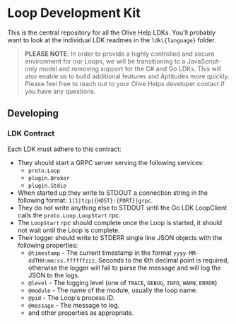# Loop Development Kit

This is the central repository for all the Olive Help LDKs. You'll probably want to look at the individual LDK readmes in the `ldk\{language}` folder.

> **PLEASE NOTE**: In order to provide a highly controlled and secure environment for our Loops, we will be transitioning to a JavaScript-only model and removing support for the C# and Go LDKs. This will also enable us to build additional features and Aptitudes more quickly. Please feel free to reach out to your Olive Helps developer contact if you have any questions.

## Developing

### LDK Contract

Each LDK must adhere to this contract:

- They should start a GRPC server serving the following services:
  - `proto.Loop`
  - `plugin.Broker`
  - `plugin.Stdio`
- When started up they write to STDOUT a connection string in the following format: `1|1|tcp|{HOST}:{PORT}|grpc`.
- They do not write anything else to STDOUT until the Go LDK LoopClient calls the `proto.Loop.LoopStart` rpc.
- The `LoopStart` rpc should complete once the Loop is started, it should not wait until the Loop is complete.
- Their logger should write to STDERR single line JSON objects with the following properties:
  - `@timestamp` - The current timestamp in the format `yyyy-MM-ddTHH:mm:ss.ffffffzzz`. Seconds to the 6th decimal point is required, otherwise the logger will fail to parse the message and will log the JSON to the logs.
  - `@level` - The logging level (one of `TRACE`, `DEBUG`, `INFO`, `WARN`, `ERROR`)
  - `@module` - The name of the module, usually the loop name.
  - `@pid` - The Loop's process ID.
  - `@message` - The message to log.
  - and other properties as appropriate.
